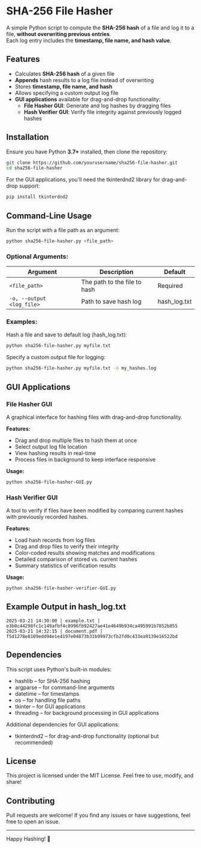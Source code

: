 # SHA-256 File Hasher
A simple Python script to compute the **SHA-256 hash** of a file and log it to a file, **without overwriting previous entries**.  
Each log entry includes the **timestamp, file name, and hash value**.

## Features
- Calculates **SHA-256 hash** of a given file
- **Appends** hash results to a log file instead of overwriting
- Stores **timestamp, file name, and hash**
- Allows specifying a custom output log file
- **GUI applications** available for drag-and-drop functionality:
  - **File Hasher GUI**: Generate and log hashes by dragging files
  - **Hash Verifier GUI**: Verify file integrity against previously logged hashes

## Installation
Ensure you have Python **3.7+** installed, then clone the repository:
```bash
git clone https://github.com/yourusername/sha256-file-hasher.git
cd sha256-file-hasher
```

For the GUI applications, you'll need the tkinterdnd2 library for drag-and-drop support:
```bash
pip install tkinterdnd2
```

## Command-Line Usage
Run the script with a file path as an argument:
```bash
python sha256-file-hasher.py <file_path>
```

### Optional Arguments:
| Argument | Description | Default |
|----------|-------------|---------|
| `<file_path>` | The path to the file to hash | Required |
| `-o, --output <log_file>` | Path to save hash log | hash_log.txt |

### Examples:
Hash a file and save to default log (hash_log.txt):
```bash
python sha256-file-hasher.py myfile.txt
```
Specify a custom output file for logging:
```bash
python sha256-file-hasher.py myfile.txt -o my_hashes.log
```

## GUI Applications

### File Hasher GUI
A graphical interface for hashing files with drag-and-drop functionality.

**Features:**
- Drag and drop multiple files to hash them at once
- Select output log file location
- View hashing results in real-time
- Process files in background to keep interface responsive

**Usage:**
```bash
python sha256-file-hasher-GUI.py
```

### Hash Verifier GUI
A tool to verify if files have been modified by comparing current hashes with previously recorded hashes.

**Features:**
- Load hash records from log files
- Drag and drop files to verify their integrity
- Color-coded results showing matches and modifications
- Detailed comparison of stored vs. current hashes
- Summary statistics of verification results

**Usage:**
```bash
python sha256-file-hasher-verifier-GUI.py
```

## Example Output in hash_log.txt
```
2025-03-21 14:30:00 | example.txt | e3b0c44298fc1c149afbf4c8996fb92427ae41e4649b934ca495991b7852b855
2025-03-21 14:32:15 | document.pdf | f5d1278e8109edd94e1e4197e04873b31b99973cfb2fd0c433ea9139e16522bd
```

## Dependencies
This script uses Python's built-in modules:
- hashlib – for SHA-256 hashing
- argparse – for command-line arguments
- datetime – for timestamps
- os – for handling file paths
- tkinter – for GUI applications
- threading – for background processing in GUI applications

Additional dependencies for GUI applications:
- tkinterdnd2 – for drag-and-drop functionality (optional but recommended)

## License
This project is licensed under the MIT License. Feel free to use, modify, and share!

## Contributing
Pull requests are welcome! If you find any issues or have suggestions, feel free to open an issue.

---
Happy Hashing! 🚀
